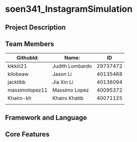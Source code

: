 # soen341_InstagramSimulation

## Project Description 

## Team Members 
| **GithubId:** |   **Name:**    | **ID**  |
|-------------- |--------------- |---------|
|kikkiii21      |Judith Lombardo |29737472 |
|kilobeaw       |Jason Li        |40135468 |
|jacklibb       |Jia Xin Li      |40136094 |
|massimolopez11 |Massimo Lopez   |40095372 |
|Khairo-kh      |Khairo Khatib   |40071125 |
|               |                |         |


## Framework and Language 

## Core Features
